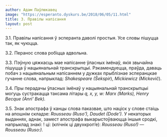 ```yaml
---
author: Адам Паўлюкавец
image: "https://esperanto.dyskurs.be/2018/06/05/11.html"
title: 3. Правілы напісання
layout: post
---
```



3.1. Правілы напісання ў эсперанта даволі простыя. Усе словы пішуцца
так, як чуюцца.

3.2. Перанос слова робіцца адвольна.

3.3. Пэўную цяжкасць мае напісанне ўласных імёнаў, якія звычайна
пішуцца ў нацыянальнай транскрыпцыі. Рэкамендуецца, праўда,
даваць побач з нацыянальным напісаннем у дужках прыблізнае
эсперанцкае гучанне слова, напрыклад: *Shakespeare (Ŝekspir*),
*Mickiewicz (Mickeviĉ*).

3.4. Пры перадачы ўласных імёнаў у нацыянальнай транскрыпцыі могуць
сустракацца таксама літары *q, х, у, w: Маrх (Marks), Henry Becque
(Anri' Bek).*

3.5. Знак апострафа ў канцы слова паказвае, што націск у слове стаіць
на апошнім складзе: *Rousseau (Ruso'), Daudet (Dode').* У некаторых
выданнях, аднак, замест апострафа выкарыстоўваюцца іншыя сродкі,
напрыклад знакі: ! ці: (клічнік ці двухкроп’е): *Rousseau
(Ruso!)* — *Rousseau (Ruso:).*

